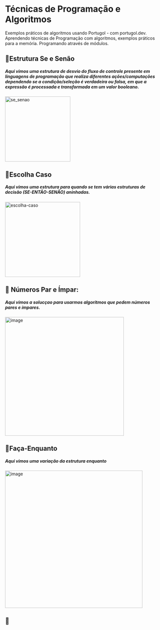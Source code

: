 # Técnicas de Programação e Algoritmos
Exemplos práticos de algoritmos usando Portugol - com portugol.dev. Aprendendo técnicas de Programação com algoritmos, exemplos práticos para a memória. Programando através de módulos. 

## 📌Estrutura Se e Senão

##### Aqui vimos uma estrutura de desvio do fluxo de controle presente em linguagens de programação que realiza diferentes ações/computações dependendo se a condição/seleção é verdadeira ou falsa, em que a expressão é processada e transformada em um valor booleano.
<img width="213" alt="se_senao" src="https://github.com/user-attachments/assets/a3de5f1f-7659-4a0a-b1b5-303c1310e1a1">


## 📌Escolha Caso
##### Aqui vimos uma estrutura para quando se tem várias estruturas de decisão (SE-ENTÃO-SENÃO) aninhadas. 
<img width="245" alt="escolha-caso" src="https://github.com/user-attachments/assets/f51e451f-279a-482b-9709-f405bf056985">



## 📌 Números Par e Ímpar:
##### Aqui vimos a solucçao para usarmos algoritmos que pedem números pares e ímpares.
<img width="388" alt="image" src="https://github.com/user-attachments/assets/15e57411-6164-45a0-925a-a0adbda37fd7">



## 📌Faça-Enquanto
##### Aqui vimos uma variação da estrutura enquanto
<img width="449" alt="image" src="https://github.com/user-attachments/assets/d87669ac-cc53-4224-9500-d313d427614d">






## 📌
